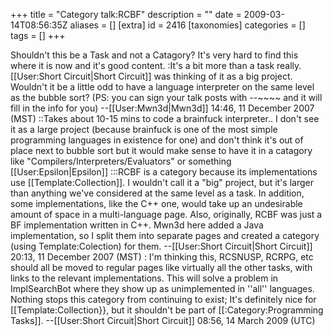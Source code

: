 +++
title = "Category talk:RCBF"
description = ""
date = 2009-03-14T08:56:35Z
aliases = []
[extra]
id = 2416
[taxonomies]
categories = []
tags = []
+++

Shouldn't this be a Task and not a Catagory? It's very hard to find this where it is now and it's good content.
:It's a bit more than a task really. [[User:Short Circuit|Short Circuit]] was thinking of it as a big project. Wouldn't it be a little odd to have a language interpreter on the same level as the bubble sort?  (PS: you can sign your talk posts with <nowiki>--~~~~</nowiki> and it will fill in the info for you) --[[User:Mwn3d|Mwn3d]] 14:46, 11 December 2007 (MST)
::Takes about 10-15 mins to code a brainfuck interpreter.. I don't see it as a large project (because brainfuck is one of the most simple programming languages in existence for one) and don't think it's out of place next to bubble sort but it would make sense to have it in a catagory like "Compilers/Interpreters/Evaluators" or something [[User:Epsilon|Epsilon]]
:::RCBF is a category because its implementations use [[Template:Collection]].  I wouldn't call it a "big" project, but it's larger than anything we've considered at the same level as a task.  In addition, some implementations, like the C++ one, would take up an undesirable amount of space in a multi-language page.  Also, originally, RCBF was just a BF implementation written in C++.  Mwn3d here added a Java implementation, so I split them into separate pages and created a category (using Template:Colection) for them. --[[User:Short Circuit|Short Circuit]] 20:13, 11 December 2007 (MST)
: I'm thinking this, RCSNUSP, RCRPG, etc should all be moved to regular pages like virtually all the other tasks, with links to the relevant implementations.  This will solve a problem in ImplSearchBot where they show up as unimplemented in ''all'' languages.  Nothing stops this category from continuing to exist; It's definitely nice for [[Template:Collection}}, but it shouldn't be part of [[:Category:Programming Tasks]]. --[[User:Short Circuit|Short Circuit]] 08:56, 14 March 2009 (UTC)
